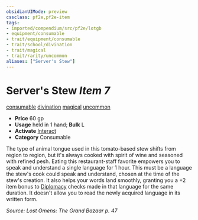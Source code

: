 ```yaml
---
obsidianUIMode: preview
cssclass: pf2e,pf2e-item
tags:
- imported/compendium/src/pf2e/lotgb
- equipment/consumable
- trait/equipment/consumable
- trait/school/divination
- trait/magical
- trait/rarity/uncommon
aliases: ["Server's Stew"]
---
```

# Server's Stew *Item 7*  
[consumable](consumable.md)  [divination](divination.md)  [magical](magical.md)  [uncommon](uncommon.md)  

- **Price** 60 gp
- **Usage** held in 1 hand; **Bulk** L
- **Activate** [Interact](interact.md)
- **Category** Consumable

The type of animal tongue used in this tomato-based stew shifts from region to region, but it's always cooked with spirit of wine and seasoned with refined pesh. Eating this restaurant-staff favorite empowers you to speak and understand a single language for 1 hour. This must be a language the stew's cook could speak and understand, chosen at the time of the stew's creation. It also helps your words land smoothly, granting you a +2 item bonus to [Diplomacy](../../skills.md#Diplomacy) checks made in that language for the same duration. It doesn't allow you to read the newly acquired language in its written form.

*Source: Lost Omens: The Grand Bazaar p. 47*